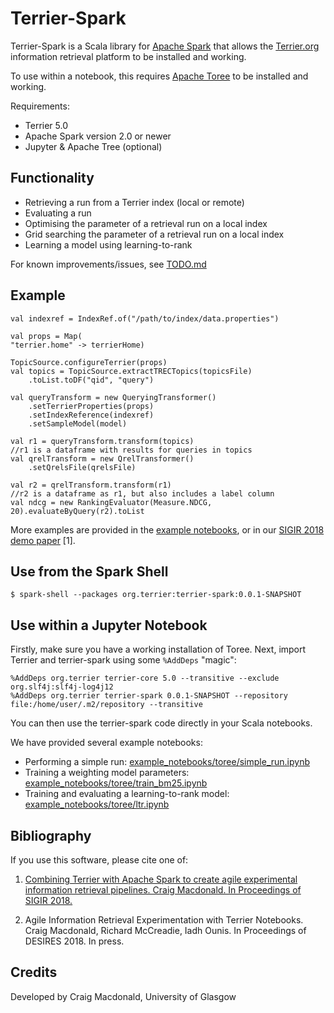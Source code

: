 # Terrier-Spark

Terrier-Spark is a Scala library for [Apache Spark](https://spark.apache.org/) that allows the [Terrier.org](http://terrier.org) information retrieval platform to be installed and working.

To use within a notebook, this requires [Apache Toree](https://toree.apache.org/) to be installed and working.

Requirements:
 - Terrier 5.0
 - Apache Spark version 2.0 or newer
 - Jupyter & Apache Tree (optional)

## Functionality

 - Retrieving a run from a Terrier index (local or remote)
 - Evaluating a run
 - Optimising the parameter of a retrieval run on a local index
 - Grid searching the parameter of a retrieval run on a local index
 - Learning a model using learning-to-rank

For known improvements/issues, see [TODO.md](TODO.md)

## Example

    val indexref = IndexRef.of("/path/to/index/data.properties")

    val props = Map(
    "terrier.home" -> terrierHome)

    TopicSource.configureTerrier(props)
    val topics = TopicSource.extractTRECTopics(topicsFile)
        .toList.toDF("qid", "query")

    val queryTransform = new QueryingTransformer()
        .setTerrierProperties(props)
        .setIndexReference(indexref)
        .setSampleModel(model)

    val r1 = queryTransform.transform(topics)
    //r1 is a dataframe with results for queries in topics
    val qrelTransform = new QrelTransformer()
        .setQrelsFile(qrelsFile)

    val r2 = qrelTransform.transform(r1)
    //r2 is a dataframe as r1, but also includes a label column
    val ndcg = new RankingEvaluator(Measure.NDCG, 20).evaluateByQuery(r2).toList

More examples are provided in the [example notebooks](example_notebooks/toree/), or in our [SIGIR 2018 demo paper](http://www.dcs.gla.ac.uk/~craigm/publications/macdonald2018terriersparkdemo.pdf) [1].

## Use from the Spark Shell

	$ spark-shell --packages org.terrier:terrier-spark:0.0.1-SNAPSHOT


## Use within a Jupyter Notebook

Firstly, make sure you have a working installation of Toree. Next, import Terrier and terrier-spark using some `%AddDeps` "magic":

	%AddDeps org.terrier terrier-core 5.0 --transitive --exclude org.slf4j:slf4j-log4j12  
	%AddDeps org.terrier terrier-spark 0.0.1-SNAPSHOT --repository file:/home/user/.m2/repository --transitive

You can then use the terrier-spark code directly in your Scala notebooks.

We have provided several example notebooks:
 - Performing a simple run: [example_notebooks/toree/simple_run.ipynb](example_notebooks/toree/simple_run.ipynb)
 - Training a weighting model parameters: [example_notebooks/toree/train_bm25.ipynb](example_notebooks/toree/train_bm25.ipynb)
 - Training and evaluating a learning-to-rank model: [example_notebooks/toree/ltr.ipynb](example_notebooks/toree/train_bm25.ipynb)

## Bibliography

If you use this software, please cite one of:

1. [Combining Terrier with Apache Spark to create agile experimental information retrieval pipelines. Craig Macdonald. In Proceedings of SIGIR 2018.](http://www.dcs.gla.ac.uk/~craigm/publications/macdonald2018terriersparkdemo.pdf)

2. Agile Information Retrieval Experimentation with Terrier Notebooks. Craig Macdonald, Richard McCreadie, Iadh Ounis. In Proceedings of DESIRES 2018. In press.

## Credits

Developed by Craig Macdonald, University of Glasgow
